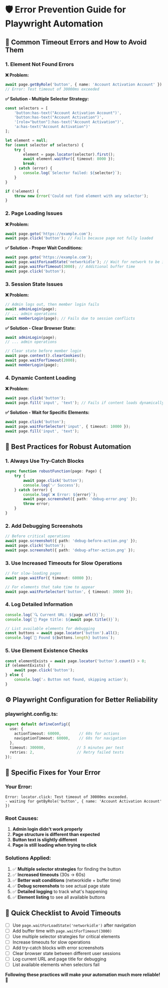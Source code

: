 # 🛡️ Error Prevention Guide for Playwright Automation

## 🚨 Common Timeout Errors and How to Avoid Them

### **1. Element Not Found Errors**

**❌ Problem:**
```typescript
await page.getByRole('button', { name: 'Account Activation Account' }).click();
// Error: Test timeout of 30000ms exceeded
```

**✅ Solution - Multiple Selector Strategy:**
```typescript
const selectors = [
    'button:has-text("Account Activation Account")',
    'button:has-text("Account Activation")', 
    '[role="button"]:has-text("Account Activation")',
    'a:has-text("Account Activation")'
];

let element = null;
for (const selector of selectors) {
    try {
        element = page.locator(selector).first();
        await element.waitFor({ timeout: 8000 });
        break;
    } catch (error) {
        console.log(`Selector failed: ${selector}`);
    }
}

if (!element) {
    throw new Error('Could not find element with any selector');
}
```

### **2. Page Loading Issues**

**❌ Problem:**
```typescript
await page.goto('https://example.com');
await page.click('button'); // Fails because page not fully loaded
```

**✅ Solution - Proper Wait Conditions:**
```typescript
await page.goto('https://example.com');
await page.waitForLoadState('networkidle'); // Wait for network to be idle
await page.waitForTimeout(3000); // Additional buffer time
await page.click('button');
```

### **3. Session State Issues**

**❌ Problem:**
```typescript
// Admin logs out, then member login fails
await adminLogin(page);
// ... admin operations
await memberLogin(page); // Fails due to session conflicts
```

**✅ Solution - Clear Browser State:**
```typescript
await adminLogin(page);
// ... admin operations

// Clear state before member login
await page.context().clearCookies();
await page.waitForTimeout(2000);
await memberLogin(page);
```

### **4. Dynamic Content Loading**

**❌ Problem:**
```typescript
await page.click('button');
await page.fill('input', 'text'); // Fails if content loads dynamically
```

**✅ Solution - Wait for Specific Elements:**
```typescript
await page.click('button');
await page.waitForSelector('input', { timeout: 10000 });
await page.fill('input', 'text');
```

## 🔧 **Best Practices for Robust Automation**

### **1. Always Use Try-Catch Blocks**
```typescript
async function robustFunction(page: Page) {
    try {
        await page.click('button');
        console.log('✅ Success');
    } catch (error) {
        console.log(`❌ Error: ${error}`);
        await page.screenshot({ path: 'debug-error.png' });
        throw error;
    }
}
```

### **2. Add Debugging Screenshots**
```typescript
// Before critical operations
await page.screenshot({ path: 'debug-before-action.png' });
await page.click('button');
await page.screenshot({ path: 'debug-after-action.png' });
```

### **3. Use Increased Timeouts for Slow Operations**
```typescript
// For slow-loading pages
await page.waitFor({ timeout: 60000 });

// For elements that take time to appear
await page.waitForSelector('button', { timeout: 30000 });
```

### **4. Log Detailed Information**
```typescript
console.log(`🔍 Current URL: ${page.url()}`);
console.log(`📄 Page title: ${await page.title()}`);

// List available elements for debugging
const buttons = await page.locator('button').all();
console.log(`📝 Found ${buttons.length} buttons`);
```

### **5. Use Element Existence Checks**
```typescript
const elementExists = await page.locator('button').count() > 0;
if (elementExists) {
    await page.click('button');
} else {
    console.log('⚠️ Button not found, skipping action');
}
```

## ⚙️ **Playwright Configuration for Better Reliability**

### **playwright.config.ts:**
```typescript
export default defineConfig({
  use: {
    actionTimeout: 60000,        // 60s for actions
    navigationTimeout: 60000,    // 60s for navigation
  },
  timeout: 300000,              // 5 minutes per test
  retries: 2,                   // Retry failed tests
});
```

## 🎯 **Specific Fixes for Your Error**

### **Your Error:**
```
Error: locator.click: Test timeout of 30000ms exceeded.
- waiting for getByRole('button', { name: 'Account Activation Account' })
```

### **Root Causes:**
1. **Admin login didn't work properly**
2. **Page structure is different than expected**
3. **Button text is slightly different**
4. **Page is still loading when trying to click**

### **Solutions Applied:**
1. ✅ **Multiple selector strategies** for finding the button
2. ✅ **Increased timeouts** (30s → 60s)
3. ✅ **Better wait conditions** (networkidle + buffer time)
4. ✅ **Debug screenshots** to see actual page state
5. ✅ **Detailed logging** to track what's happening
6. ✅ **Element listing** to see all available buttons

## 🚀 **Quick Checklist to Avoid Timeouts**

- [ ] Use `page.waitForLoadState('networkidle')` after navigation
- [ ] Add buffer time with `page.waitForTimeout(3000)`
- [ ] Use multiple selector strategies for critical elements
- [ ] Increase timeouts for slow operations
- [ ] Add try-catch blocks with error screenshots
- [ ] Clear browser state between different user sessions
- [ ] Log current URL and page title for debugging
- [ ] List available elements when selectors fail

**Following these practices will make your automation much more reliable!** 🎉